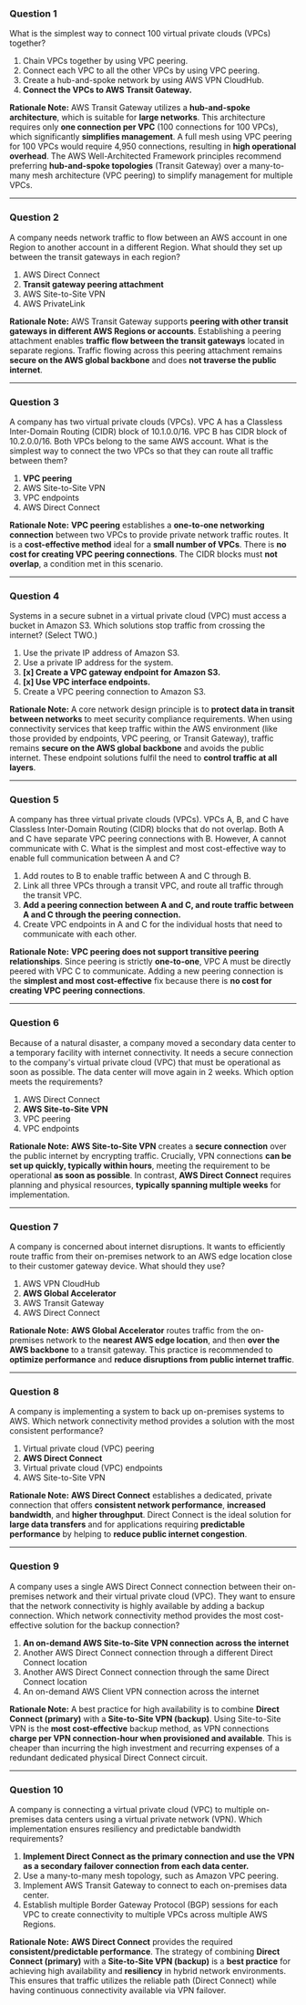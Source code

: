 ### Question 1

What is the simplest way to connect 100 virtual private clouds (VPCs) together?

1. Chain VPCs together by using VPC peering.
2. Connect each VPC to all the other VPCs by using VPC peering.
3. Create a hub-and-spoke network by using AWS VPN CloudHub.
4. **Connect the VPCs to AWS Transit Gateway.**

**Rationale Note:**
AWS Transit Gateway utilizes a **hub-and-spoke architecture**, which is suitable for **large networks**. This architecture requires only **one connection per VPC** (100 connections for 100 VPCs), which significantly **simplifies management**. A full mesh using VPC peering for 100 VPCs would require 4,950 connections, resulting in **high operational overhead**. The AWS Well-Architected Framework principles recommend preferring **hub-and-spoke topologies** (Transit Gateway) over a many-to-many mesh architecture (VPC peering) to simplify management for multiple VPCs.

---

### Question 2

A company needs network traffic to flow between an AWS account in one Region to another account in a different Region. What should they set up between the transit gateways in each region?

1. AWS Direct Connect
2. **Transit gateway peering attachment**
3. AWS Site-to-Site VPN
4. AWS PrivateLink

**Rationale Note:**
AWS Transit Gateway supports **peering with other transit gateways in different AWS Regions or accounts**. Establishing a peering attachment enables **traffic flow between the transit gateways** located in separate regions. Traffic flowing across this peering attachment remains **secure on the AWS global backbone** and does **not traverse the public internet**.

---

### Question 3

A company has two virtual private clouds (VPCs). VPC A has a Classless Inter-Domain Routing (CIDR) block of 10.1.0.0/16. VPC B has CIDR block of 10.2.0.0/16. Both VPCs belong to the same AWS account. What is the simplest way to connect the two VPCs so that they can route all traffic between them?

1. **VPC peering**
2. AWS Site-to-Site VPN
3. VPC endpoints
4. AWS Direct Connect

**Rationale Note:**
**VPC peering** establishes a **one-to-one networking connection** between two VPCs to provide private network traffic routes. It is a **cost-effective method** ideal for a **small number of VPCs**. There is **no cost for creating VPC peering connections**. The CIDR blocks must **not overlap**, a condition met in this scenario.

---

### Question 4

Systems in a secure subnet in a virtual private cloud (VPC) must access a bucket in Amazon S3. Which solutions stop traffic from crossing the internet? (Select TWO.)

1. Use the private IP address of Amazon S3.
2. Use a private IP address for the system.
3. **[x] Create a VPC gateway endpoint for Amazon S3.**
4. **[x] Use VPC interface endpoints.**
5. Create a VPC peering connection to Amazon S3.

**Rationale Note:**
A core network design principle is to **protect data in transit between networks** to meet security compliance requirements. When using connectivity services that keep traffic within the AWS environment (like those provided by endpoints, VPC peering, or Transit Gateway), traffic remains **secure on the AWS global backbone** and avoids the public internet. These endpoint solutions fulfil the need to **control traffic at all layers**.

---

### Question 5

A company has three virtual private clouds (VPCs). VPCs A, B, and C have Classless Inter-Domain Routing (CIDR) blocks that do not overlap. Both A and C have separate VPC peering connections with B. However, A cannot communicate with C. What is the simplest and most cost-effective way to enable full communication between A and C?

1. Add routes to B to enable traffic between A and C through B.
2. Link all three VPCs through a transit VPC, and route all traffic through the transit VPC.
3. **Add a peering connection between A and C, and route traffic between A and C through the peering connection.**
4. Create VPC endpoints in A and C for the individual hosts that need to communicate with each other.

**Rationale Note:**
**VPC peering does not support transitive peering relationships**. Since peering is strictly **one-to-one**, VPC A must be directly peered with VPC C to communicate. Adding a new peering connection is the **simplest and most cost-effective** fix because there is **no cost for creating VPC peering connections**.

---

### Question 6

Because of a natural disaster, a company moved a secondary data center to a temporary facility with internet connectivity. It needs a secure connection to the company's virtual private cloud (VPC) that must be operational as soon as possible. The data center will move again in 2 weeks. Which option meets the requirements?

1. AWS Direct Connect
2. **AWS Site-to-Site VPN**
3. VPC peering
4. VPC endpoints

**Rationale Note:**
**AWS Site-to-Site VPN** creates a **secure connection** over the public internet by encrypting traffic. Crucially, VPN connections **can be set up quickly, typically within hours**, meeting the requirement to be operational **as soon as possible**. In contrast, **AWS Direct Connect** requires planning and physical resources, **typically spanning multiple weeks** for implementation.

---

### Question 7

A company is concerned about internet disruptions. It wants to efficiently route traffic from their on-premises network to an AWS edge location close to their customer gateway device. What should they use?

1. AWS VPN CloudHub
2. **AWS Global Accelerator**
3. AWS Transit Gateway
4. AWS Direct Connect

**Rationale Note:**
**AWS Global Accelerator** routes traffic from the on-premises network to the **nearest AWS edge location**, and then **over the AWS backbone** to a transit gateway. This practice is recommended to **optimize performance** and **reduce disruptions from public internet traffic**.

---

### Question 8

A company is implementing a system to back up on-premises systems to AWS. Which network connectivity method provides a solution with the most consistent performance?

1. Virtual private cloud (VPC) peering
2. **AWS Direct Connect**
3. Virtual private cloud (VPC) endpoints
4. AWS Site-to-Site VPN

**Rationale Note:**
**AWS Direct Connect** establishes a dedicated, private connection that offers **consistent network performance**, **increased bandwidth**, and **higher throughput**. Direct Connect is the ideal solution for **large data transfers** and for applications requiring **predictable performance** by helping to **reduce public internet congestion**.

---

### Question 9

A company uses a single AWS Direct Connect connection between their on-premises network and their virtual private cloud (VPC). They want to ensure that the network connectivity is highly available by adding a backup connection. Which network connectivity method provides the most cost-effective solution for the backup connection?

1. **An on-demand AWS Site-to-Site VPN connection across the internet**
2. Another AWS Direct Connect connection through a different Direct Connect location
3. Another AWS Direct Connect connection through the same Direct Connect location
4. An on-demand AWS Client VPN connection across the internet

**Rationale Note:**
A best practice for high availability is to combine **Direct Connect (primary)** with a **Site-to-Site VPN (backup)**. Using Site-to-Site VPN is the **most cost-effective** backup method, as VPN connections **charge per VPN connection-hour when provisioned and available**. This is cheaper than incurring the high investment and recurring expenses of a redundant dedicated physical Direct Connect circuit.

---

### Question 10

A company is connecting a virtual private cloud (VPC) to multiple on-premises data centers using a virtual private network (VPN). Which implementation ensures resiliency and predictable bandwidth requirements?

1. **Implement Direct Connect as the primary connection and use the VPN as a secondary failover connection from each data center.**
2. Use a many-to-many mesh topology, such as Amazon VPC peering.
3. Implement AWS Transit Gateway to connect to each on-premises data center.
4. Establish multiple Border Gateway Protocol (BGP) sessions for each VPC to create connectivity to multiple VPCs across multiple AWS Regions.

**Rationale Note:**
**AWS Direct Connect** provides the required **consistent/predictable performance**. The strategy of combining **Direct Connect (primary)** with a **Site-to-Site VPN (backup)** is a **best practice** for achieving high availability and **resiliency** in hybrid network environments. This ensures that traffic utilizes the reliable path (Direct Connect) while having continuous connectivity available via VPN failover.

